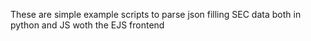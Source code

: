 These are simple example scripts to parse json filling SEC data both in python and JS woth the EJS frontend
